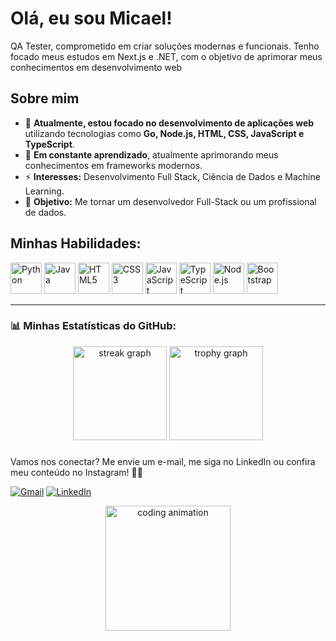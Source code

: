 # Olá, eu sou Micael!
 QA Tester, comprometido em criar soluções modernas e funcionais. Tenho focado meus estudos em Next.js e .NET, com o objetivo de aprimorar meus conhecimentos em desenvolvimento web                                                                                               
 ## Sobre mim
 
- 🔭 **Atualmente, estou focado no desenvolvimento de aplicações web** utilizando tecnologias como **Go, Node.js, HTML, CSS, JavaScript e TypeScript**.
- 🌱 **Em constante aprendizado**, atualmente aprimorando meus conhecimentos em frameworks modernos.
- ⚡ **Interesses:** Desenvolvimento Full Stack, Ciência de Dados e Machine Learning.
- 🎯 **Objetivo:** Me tornar um desenvolvedor Full-Stack ou um profissional de dados.


## Minhas Habilidades:
<div style="display: inline-block">
  <img src="https://cdn.jsdelivr.net/gh/devicons/devicon/icons/python/python-original-wordmark.svg" height=50 width=50 alt="Python">
  <img src="https://cdn.jsdelivr.net/gh/devicons/devicon/icons/java/java-original-wordmark.svg" height=50 width=50 alt="Java">
  <img src="https://cdn.jsdelivr.net/gh/devicons/devicon/icons/html5/html5-original.svg" height=50 width=50 alt="HTML5">
  <img src="https://cdn.jsdelivr.net/gh/devicons/devicon/icons/css3/css3-original-wordmark.svg" height=50 width=50 alt="CSS3">
  <img src="https://cdn.jsdelivr.net/gh/devicons/devicon/icons/javascript/javascript-original.svg" height=50 width=50 alt="JavaScript">
  <img src="https://cdn.jsdelivr.net/gh/devicons/devicon/icons/typescript/typescript-original.svg" height=50 width=50 alt="TypeScript">
  <img src="https://cdn.jsdelivr.net/gh/devicons/devicon/icons/nodejs/nodejs-original-wordmark.svg" height=50 width=50 alt="Node.js">
  <img src="https://cdn.jsdelivr.net/gh/devicons/devicon/icons/bootstrap/bootstrap-plain-wordmark.svg" height=50 width=50 alt="Bootstrap">
</div>

---

### 📊 **Minhas Estatísticas do GitHub:**
<div align="center">
  <img src="https://streak-stats.demolab.com?user=MIcaelFone&locale=en&mode=daily&theme=dracula&hide_border=false&border_radius=5&order=3" height="150" alt="streak graph"  />
  <img src="https://github-profile-trophy.vercel.app?username=MIcaelFone&theme=dracula&column=-1&row=1&margin-w=8&margin-h=8&no-bg=false&no-frame=false&order=4" height="150" alt="trophy graph"  />
</div>

###

<picture>
  <source media="(prefers-color-scheme: dark)" srcset="https://raw.githubusercontent.com/MicaelFone/MicaelFone/output/pacman-contribution-graph-dark.svg">
  <source media="(prefers-color-scheme: light)" srcset="https://raw.githubusercontent.com/MicaelFone/MicaelFone/output/pacman-contribution-graph.svg">
</picture>
 

<p align="left">
  Vamos nos conectar? Me envie um e-mail, me siga no LinkedIn ou confira meu conteúdo no Instagram! 💌✨
</p>

<p align="left">
  <a href="https://mail.google.com/mail/?view=cm&fs=1&to=micaelfone0@gmail.com" title="Gmail">
  <img src="https://img.shields.io/badge/-Gmail-FF0000?style=flat-square&labelColor=FF0000&logo=gmail&logoColor=white&link=LINK-DO-SEU-GMAIL" alt="Gmail"/></a>
  <a href="https://www.linkedin.com/in/micael-fone/" title="LinkedIn">
  <img src="https://img.shields.io/badge/-Linkedin-0e76a8?style=flat-square&logo=Linkedin&logoColor=white&link=LINK-DO-SEU-LINKEDIN" alt="LinkedIn"/></a>
</p>

 
<div align="center">
  <img src="https://media.giphy.com/media/L1R1tvI9svkIWwpVYr/giphy.gif" height=200 alt="coding animation">
</div>
